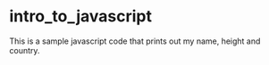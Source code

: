 # intro_to_javascript
 This is a sample javascript code that prints out my name, height and country.
